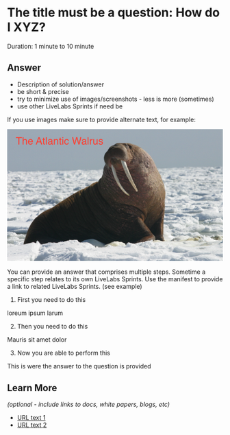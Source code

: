 # The title must be a question: How do I XYZ?
Duration: 1 minute to 10 minute

## Answer
* Description of solution/answer
* be short & precise
* try to minimize use of images/screenshots - less is more (sometimes)
* use other LiveLabs Sprints if need be

If you use images make sure to provide alternate text, for example:

![A walrus sitting in the snow](images/walrus.png)

You can provide an answer that comprises multiple steps.
Sometime a specific step relates to its own LiveLabs Sprints.
Use the manifest to provide a link to related LiveLabs Sprints.
(see example)

1. First you need to do this

loreum ipsum larum

2. Then you need to do this

Mauris sit amet dolor

3. Now you are able to perform this

This is were the answer to the question is provided

## Learn More

*(optional - include links to docs, white papers, blogs, etc)*

* [URL text 1](http://docs.oracle.com)
* [URL text 2](http://docs.oracle.com)


